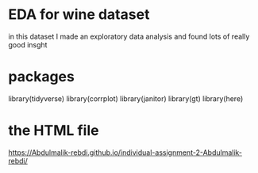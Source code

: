 

# EDA for wine dataset




 in this dataset I made an exploratory data analysis and  found lots of really good  insght  



# packages
library(tidyverse)
library(corrplot)
library(janitor)
library(gt)
library(here)

# the HTML file
https://Abdulmalik-rebdi.github.io/individual-assignment-2-Abdulmalik-rebdi/